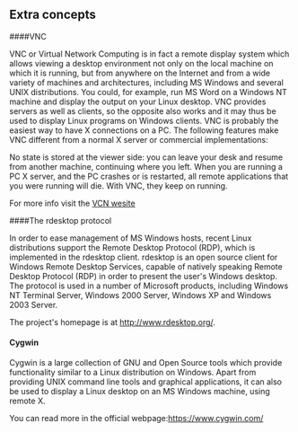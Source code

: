 ## Extra concepts


####VNC

VNC or Virtual Network Computing is in fact a remote display system which allows viewing a desktop environment not only on the local machine on which it is running, but from anywhere on the Internet and from a wide variety of machines and architectures, including MS Windows and several UNIX distributions. You could, for example, run MS Word on a Windows NT machine and display the output on your Linux desktop. VNC provides servers as well as clients, so the opposite also works and it may thus be used to display Linux programs on Windows clients. VNC is probably the easiest way to have X connections on a PC. The following features make VNC different from a normal X server or commercial implementations:

No state is stored at the viewer side: you can leave your desk and resume from another machine, continuing where you left. When you are running a PC X server, and the PC crashes or is restarted, all remote applications that you were running will die. With VNC, they keep on running.

For more info visit the [VCN wesite](http://www.realvnc.com/)

####The rdesktop protocol

In order to ease management of MS Windows hosts, recent Linux distributions support the Remote Desktop Protocol (RDP), which is implemented in the rdesktop client. rdesktop is an open source client for Windows Remote Desktop Services, capable of natively speaking Remote Desktop Protocol (RDP) in order to present the user's Windows desktop.
The protocol is used in a number of Microsoft products, including Windows NT Terminal Server, Windows 2000 Server, Windows XP and Windows 2003 Server.

The project's homepage is at http://www.rdesktop.org/.

#### Cygwin

Cygwin is  a large collection of GNU and Open Source tools which provide functionality similar to a Linux distribution on Windows. Apart from providing UNIX command line tools and graphical applications, it can also be used to display a Linux desktop on an MS Windows machine, using remote X.

You can read more in the official webpage:https://www.cygwin.com/


